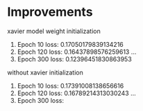 # Improvements

xavier model weight initialization
1. Epoch 10 loss: 0.17050179839134216
2. Epoch 120 loss: 0.16437898576259613
...
30. Epoch 300 loss: 0.12396451830863953

without xavier initialization
1. Epoch 10 loss: 0.17391008138656616
2. Epoch 120 loss: 0.16789214313030243
...
30. Epoch 300 loss: 